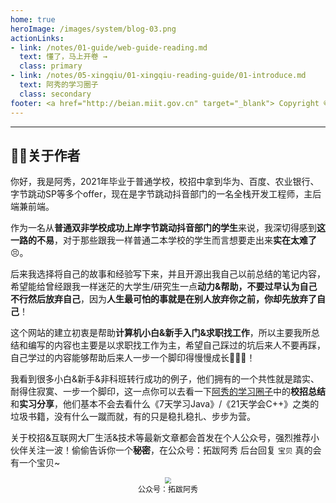 ```yaml
---
home: true
heroImage: /images/system/blog-03.png
actionLinks:
- link: /notes/01-guide/web-guide-reading.md
  text: 懂了，马上开卷 →
  class: primary
- link: /notes/05-xingqiu/01-xingqiu-reading-guide/01-introduce.md
  text: 阿秀的学习圈子
  class: secondary
footer: <a href="http://beian.miit.gov.cn" target="_blank"> Copyright © 2021-至今 阿秀，All rights reserved. 
---
```


---

## 👨‍💻关于作者

[comment]: <> "你只管努力，剩下的交给时间就好，我就是活生生的例子。"
你好，我是阿秀，2021年毕业于普通学校，校招中拿到华为、百度、农业银行、字节跳动SP等多个offer，现在是字节跳动抖音部门的一名全栈开发工程师，主后端兼前端。

作为一名从**普通双非学校成功上岸字节跳动抖音部门的学生**来说，我深切得感到**这一路的不易**，对于那些跟我一样普通二本学校的学生而言想要走出来**实在太难了**😣。

后来我选择将自己的故事和经验写下来，并且开源出我自己以前总结的笔记内容，希望能给曾经跟我一样迷茫的大学生/研究生一点**动力&帮助，不要过早认为自己不行然后放弃自己**，因为**人生最可怕的事就是在别人放弃你之前，你却先放弃了自己**！

这个网站的建立初衷是帮助**计算机小白&新手入门&求职找工作**，所以主要我所总结和编写的内容也主要是以求职找工作为主，希望自己踩过的坑后来人不要再踩，自己学过的内容能够帮助后来人一步一个脚印得慢慢成长🌹🌹🌹！

我看到很多小白&新手&非科班转行成功的例子，他们拥有的一个共性就是踏实、耐得住寂寞、一步一个脚印，这一点你可以去看一下[阿秀的学习圈子](/notes/05-xiustar/01-xiustar_reading_guide/01-introduce)中的**校招总结**和**实习分享**，他们基本不会去看什么《7天学习Java》/《21天学会C++》之类的垃圾书籍，没有什么一蹴而就，有的只是稳扎稳扎、步步为营。

关于校招&互联网大厂生活&技术等最新文章都会首发在个人公众号，强烈推荐小伙伴关注一波！偷偷告诉你一个**秘密**，在公众号：拓跋阿秀 后台回复 `宝贝` 真的会有一个宝贝~

<div align="center">
    <img src="https://axiu-image-bed.oss-cn-shanghai.aliyuncs.com/img/202205081611195.png?raw=true" style="zoom: 60%">
    <div style="font-size: 12px;">公众号：拓跋阿秀</div>
    <br/>
</div> 
